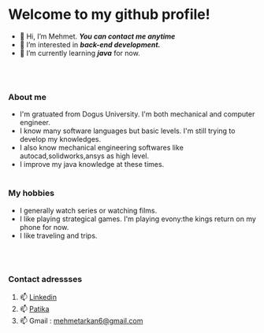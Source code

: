 # Welcome to my github profile!
- 👋 Hi, I’m Mehmet. ***You can contact me anytime*** 
- 👀 I’m interested in ***back-end development.***
- 🌱 I’m currently learning ***java*** for now.
<br> 
<br>

### About me
  
- I'm gratuated from Dogus University. I'm both mechanical and computer engineer. 
- I know many software languages but basic levels. I'm still trying to develop my knowledges.
- I also know mechanical engineering softwares like autocad,solidworks,ansys as high level.
- I improve my java knowledge at these times.
  <br>
  <br>
### My hobbies
  - I generally watch series or watching films.
  - I like playing strategical games. I'm playing evony:the kings return on my phone for now.
  - I like traveling and trips.
  <br>
  <br>
  
### Contact adressses
1) 📫 [Linkedin](https://www.linkedin.com/in/mehmet-ar%C4%B1kan-861a44149)
2) 📫 [Patika](https://app.patika.dev/mehmetarikannn)
3) 📫  Gmail : mehmetarkan6@gmail.com

 

